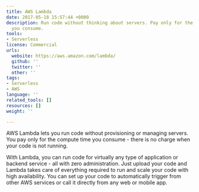 ```yaml
---
title: AWS Lambda
date: 2017-05-18 15:57:44 +0000
description: Run code without thinking about servers. Pay only for the compute time
  you consume.
tools:
- Serverless
license: Commercial
urls:
  website: https://aws.amazon.com/lambda/
  github: ''
  twitter: ''
  other: ''
tags:
- Serverless
- AWS
language: ''
related_tools: []
resources: []
weight: ''

---
```

AWS Lambda lets you run code without provisioning or managing servers. You pay only for the compute time you consume - there is no charge when your code is not running.

With Lambda, you can run code for virtually any type of application or backend service - all with zero administration. Just upload your code and Lambda takes care of everything required to run and scale your code with high availability. You can set up your code to automatically trigger from other AWS services or call it directly from any web or mobile app.